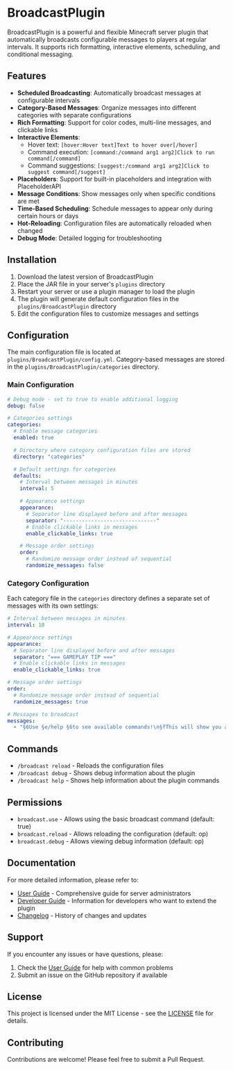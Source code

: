 # BroadcastPlugin

BroadcastPlugin is a powerful and flexible Minecraft server plugin that automatically broadcasts configurable messages to players at regular intervals. It supports rich formatting, interactive elements, scheduling, and conditional messaging.

## Features

- **Scheduled Broadcasting**: Automatically broadcast messages at configurable intervals
- **Category-Based Messages**: Organize messages into different categories with separate configurations
- **Rich Formatting**: Support for color codes, multi-line messages, and clickable links
- **Interactive Elements**:
  - Hover text: `[hover:Hover text]Text to hover over[/hover]`
  - Command execution: `[command:/command arg1 arg2]Click to run command[/command]`
  - Command suggestions: `[suggest:/command arg1 arg2]Click to suggest command[/suggest]`
- **Placeholders**: Support for built-in placeholders and integration with PlaceholderAPI
- **Message Conditions**: Show messages only when specific conditions are met
- **Time-Based Scheduling**: Schedule messages to appear only during certain hours or days
- **Hot-Reloading**: Configuration files are automatically reloaded when changed
- **Debug Mode**: Detailed logging for troubleshooting

## Installation

1. Download the latest version of BroadcastPlugin
2. Place the JAR file in your server's `plugins` directory
3. Restart your server or use a plugin manager to load the plugin
4. The plugin will generate default configuration files in the `plugins/BroadcastPlugin` directory
5. Edit the configuration files to customize messages and settings

## Configuration

The main configuration file is located at `plugins/BroadcastPlugin/config.yml`. Category-based messages are stored in the `plugins/BroadcastPlugin/categories` directory.

### Main Configuration

```yaml
# Debug mode - set to true to enable additional logging
debug: false

# Categories settings
categories:
  # Enable message categories
  enabled: true

  # Directory where category configuration files are stored
  directory: "categories"

  # Default settings for categories
  defaults:
    # Interval between messages in minutes
    interval: 5

    # Appearance settings
    appearance:
      # Separator line displayed before and after messages
      separator: "------------------------------"
      # Enable clickable links in messages
      enable_clickable_links: true

    # Message order settings
    order:
      # Randomize message order instead of sequential
      randomize_messages: false
```

### Category Configuration

Each category file in the `categories` directory defines a separate set of messages with its own settings:

```yaml
# Interval between messages in minutes
interval: 10

# Appearance settings
appearance:
  # Separator line displayed before and after messages
  separator: "=== GAMEPLAY TIP ==="
  # Enable clickable links in messages
  enable_clickable_links: true

# Message order settings
order:
  # Randomize message order instead of sequential
  randomize_messages: true

# Messages to broadcast
messages:
  - "§6Use §e/help §6to see available commands!\n§fThis will show you all commands you can use on the server."
```

## Commands

- `/broadcast reload` - Reloads the configuration files
- `/broadcast debug` - Shows debug information about the plugin
- `/broadcast help` - Shows help information about the plugin commands

## Permissions

- `broadcast.use` - Allows using the basic broadcast command (default: true)
- `broadcast.reload` - Allows reloading the configuration (default: op)
- `broadcast.debug` - Allows viewing debug information (default: op)

## Documentation

For more detailed information, please refer to:

- [User Guide](docs/USER_GUIDE.md) - Comprehensive guide for server administrators
- [Developer Guide](docs/DEVELOPER_GUIDE.md) - Information for developers who want to extend the plugin
- [Changelog](docs/CHANGELOG.md) - History of changes and updates

## Support

If you encounter any issues or have questions, please:

1. Check the [User Guide](docs/USER_GUIDE.md) for help with common problems
2. Submit an issue on the GitHub repository if available

## License

This project is licensed under the MIT License - see the [LICENSE](LICENSE) file for details.

## Contributing

Contributions are welcome! Please feel free to submit a Pull Request.
